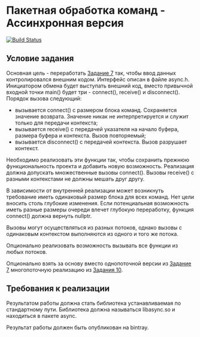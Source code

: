 # Пакетная обработка команд - Ассинхронная версия
[![Build Status](https://travis-ci.org/boydad/HW11L21-Async.svg?branch=master)](https://travis-ci.org/boydad/HW11L21-Async)


## Условие задания

Основная цель - переработать [Задание 7](https://github.com/boydad/HW7L16-Cmd) так, чтобы ввод данных контролировался внешним кодом. Интерфейс описан в файле async.h. Инициатором обмена будет  выступать внешний код, вместо привычной входной точки main() будет три - connect(), receive() и disconnect(). Порядок вызова следующий: 

* вызывается connect() с размером блока команд. Сохраняется значение возврата. Значение никак не интерпретируется и служит только для передачи контекста;
* вызывается receive() с передачей указателя на начало буфера, размера буфера и контекста. Вызов повторяемый;
* вызывается disconnect() с передачей контекста. Вызов разрушает контекст.

Необходимо реализовать эти функции так, чтобы сохранить прежнюю функциональность проекта и добавить новую возможность. Реализация должна допускать множественные вызовы connect(). Вызовы receive() с разными контекстами не должны мешать друг другу. 

В зависимости от внутренней реализации может возникнуть требование иметь одинаковый размер блока для всех команд. Нет цели вносить столь глубокие изменения. Если потенциальная возможность иметь разные размеры очереди влечет глубокую переработку, функция connect() должна вернуть nullptr.

Вызовы могут осуществляться из разных потоков, однако вызовы с одинаковым контекстом выполняются из одного и того же потока.

Опционально реализовать возможность вызывать все функции из любых потоков.

Опционально взять за основу вместо однопоточной версии из [Задание 7](https://github.com/boydad/HW7L16-Cmd) многопоточную реализацию из [Задания 10](https://github.com/boydad/HW10L20-Threads).

## Требования к реализации

Результатом работы должна стать библиотека устанавливаемая по стандартному пути. Библиотека должна называться libasync.so и
находиться в пакете async.

Результат работы должен быть опубликован на bintray.